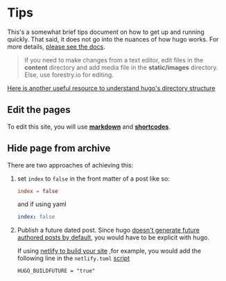 # Tips

This's a somewhat brief tips document on how to get up and running quickly. That said, it does not go into the nuances of how hugo works. For more details, [please see the docs](https://gohugo.io/content-management/organization/).

> If you need to make changes from a text editor, edit files in the **content** directory and add media file in the **static/images** directory. Else, use forestry.io for editing.

[Here is another useful resource to understand hugo's directory structure](https://gohugo.io/getting-started/directory-structure/)

## Edit the pages
To edit this site, you will use **[markdown](https://www.makeuseof.com/tag/printable-markdown-cheat-sheet/)** and **[shortcodes](https://gohugo.io/content-management/shortcodes/)**.

## Hide page from archive

There are two approaches of achieving this:

1. set `index` to `false` in the front matter of a post like so:

    ```toml
    index = false
    ```

    and if using yaml

    ```yaml
    index: false
    ```

2. Publish a future dated post. Since hugo [doesn't generate future authored posts by default](https://gohugo.io/getting-started/usage/#draft-future-and-expired-content), you would have to be explicit with hugo. 

    If using [netlify to build your site](https://gohugo.io/hosting-and-deployment/hosting-on-netlify/) ,for example, you would add the following line in the `netlify.toml` [script](https://gohugo.io/hosting-and-deployment/hosting-on-netlify/)

    ```
    HUGO_BUILDFUTURE = "true"
    ``` 
